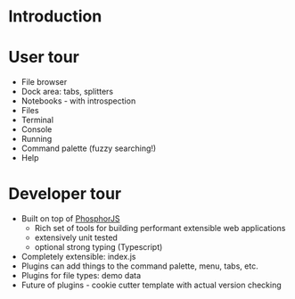 # Introduction

# User tour
- File browser
- Dock area: tabs, splitters
- Notebooks - with introspection
- Files
- Terminal
- Console
- Running
- Command palette (fuzzy searching!)
- Help

# Developer tour
- Built on top of [PhosphorJS](http://phosphorjs.github.io/)
  - Rich set of tools for building performant extensible web applications
  - extensively unit tested
  - optional strong typing (Typescript)
- Completely extensible: index.js
- Plugins can add things to the command palette, menu, tabs, etc.
- Plugins for file types: demo data
- Future of plugins - cookie cutter template with actual version checking